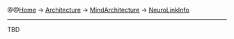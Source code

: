 @@[Home](Home.md) -> [Architecture](Architecture.md) -> [MindArchitecture](MindArchitecture.md) -> [NeuroLinkInfo](NeuroLinkInfo.md)



---


TBD